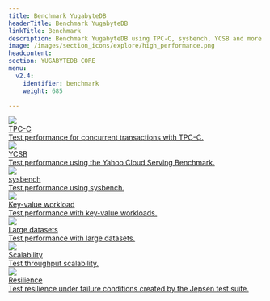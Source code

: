 ```yaml
---
title: Benchmark YugabyteDB 
headerTitle: Benchmark YugabyteDB
linkTitle: Benchmark
description: Benchmark YugabyteDB using TPC-C, sysbench, YCSB and more.
image: /images/section_icons/explore/high_performance.png
headcontent:
section: YUGABYTEDB CORE
menu:
  v2.4:
    identifier: benchmark
    weight: 685

---
```


<div class="row">

  <div class="col-12 col-md-6 col-lg-12 col-xl-6">
    <a class="section-link icon-offset" href="tpcc-ysql/">
      <div class="head">
        <img class="icon" src="/images/section_icons/explore/high_performance.png" aria-hidden="true" />
        <div class="title">TPC-C</div>
      </div>
      <div class="body">
        Test performance for concurrent transactions with TPC-C.
      </div>
    </a>
  </div>

  <div class="col-12 col-md-6 col-lg-12 col-xl-6">
    <a class="section-link icon-offset" href="ycsb-ysql/">
      <div class="head">
        <img class="icon" src="/images/section_icons/explore/high_performance.png" aria-hidden="true" />
        <div class="title">YCSB</div>
      </div>
      <div class="body">
        Test performance using the Yahoo Cloud Serving Benchmark.
      </div>
    </a>
  </div>
 
  <div class="col-12 col-md-6 col-lg-12 col-xl-6">
    <a class="section-link icon-offset" href="sysbench-ysql/">
      <div class="head">
        <img class="icon" src="/images/section_icons/explore/high_performance.png" aria-hidden="true" />
        <div class="title">sysbench</div>
      </div>
      <div class="body">
        Test performance using sysbench.
      </div>
    </a>
  </div>
  
  <div class="col-12 col-md-6 col-lg-12 col-xl-6">
    <a class="section-link icon-offset" href="key-value-workload-ycql/">
      <div class="head">
        <img class="icon" src="/images/section_icons/explore/high_performance.png" aria-hidden="true" />
        <div class="title">Key-value workload</div>
      </div>
      <div class="body">
        Test performance with key-value workloads.
      </div>
    </a>
  </div>

  <div class="col-12 col-md-6 col-lg-12 col-xl-6">
    <a class="section-link icon-offset" href="large-datasets-ycql/">
      <div class="head">
        <img class="icon" src="/images/section_icons/explore/high_performance.png" aria-hidden="true" />
        <div class="title">Large datasets</div>
      </div>
      <div class="body">
        Test performance with large datasets.
      </div>
    </a>
  </div>

  <div class="col-12 col-md-6 col-lg-12 col-xl-6">
      <a class="section-link icon-offset" href="scalability/">
        <div class="head">
          <img class="icon" src="/images/section_icons/explore/high_performance.png" aria-hidden="true" />
          <div class="title">Scalability</div>
        </div>
        <div class="body">
          Test throughput scalability.
        </div>
      </a>
    </div>

  <div class="col-12 col-md-6 col-lg-12 col-xl-6">
    <a class="section-link icon-offset" href="resilience/">
      <div class="head">
        <img class="icon" src="/images/section_icons/explore/high_performance.png" aria-hidden="true" />
        <div class="title">Resilience</div>
      </div>
      <div class="body">
        Test resilience under failure conditions created by the Jepsen test suite.
      </div>
    </a>
  </div>

</div>
